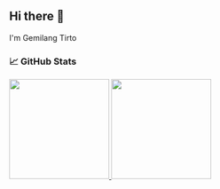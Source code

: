 ## Hi there 👋

I'm Gemilang Tirto <!--, a [Your Role] specializing in [Your Specialization]. I'm passionate about [Your Interests or Field] and always eager to learn more about [Related Topics]. -->

### 📈 GitHub Stats

<p align="left">
<a href="https://github.com/StreamLine-18">
  <img height="180em" src="https://github-readme-stats-eight-theta.vercel.app/api?username=Estrella-1234&show_icons=true&theme=algolia&include_all_commits=true&count_private=true"/>
  <img height="180em" src="https://github-readme-stats-eight-theta.vercel.app/api/top-langs/?username=Estrella-1234&layout=compact&theme=algolia"/>
</a>
</p>

<!--### 🎖️ Certifications

Here are some of my verified certifications:

 <p align="left">
  <a href="https://www.credly.com/badges/ae7c5595-8ffe-4fc0-bd87-2eeadaedf473" target="_blank" rel="noopener noreferrer">
    <img src="https://images.credly.com/size/340x340/images/2a6251f2-737b-4bf6-9190-d77570cc76fc/CERT-Fundamentals-Power-Platform.png" alt="Microsoft Certified: Power Platform Fundamentals" width="150" height="150"/>
  </a>
  <a href="https://www.credly.com/badges/2a14e645-e083-4ccf-aaf2-8dd3624b29f7" target="_blank" rel="noopener noreferrer">
    <img src="https://images.credly.com/size/340x340/images/be8fcaeb-c769-4858-b567-ffaaa73ce8cf/image.png" alt="Microsoft Certified: Azure Fundamentals" width="150" height="150"/>
  </a>
</p> -->

